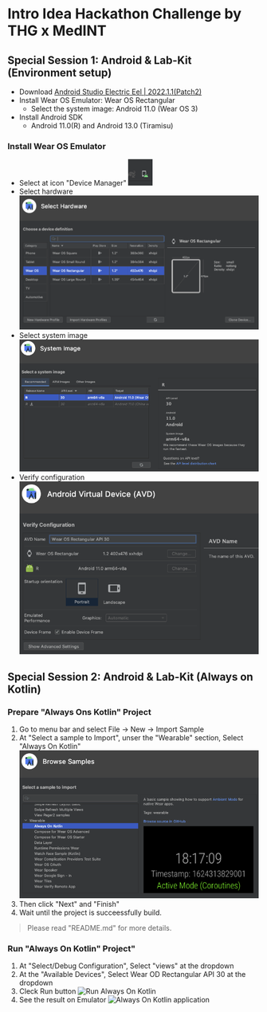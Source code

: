 # Intro Idea Hackathon Challenge by THG x MedINT

## Special Session 1:  Android & Lab-Kit (Environment setup)
- Download [Android Studio Electric Eel | 2022.1.1(Patch2)](https://developer.android.com/studio?gclid=Cj0KCQjwlPWgBhDHARIsAH2xdNfvdH5EMEdGkqUGXwW89EqSO6DGgllXc1X19QPRL1eULS8USLOWCyYaAj1eEALw_wcB&gclsrc=aw.ds)
- Install Wear OS Emulator: Wear OS Rectangular
  - Select the system image: Android 11.0 (Wear OS 3) 
- Install Android SDK
  - Android 11.0(R) and Android 13.0 (Tiramisu) 
   

### Install Wear OS Emulator
- Select at icon "Device Manager"
  ![Device Manager](https://github.com/lalitanar/healthtechHackathon/blob/4ebd0125555b6162b47381bc12fcfee73b34cf49/pic01.png)
-  Select hardware
   ![Select Hardware](https://github.com/lalitanar/healthtechHackathon/blob/4ebd0125555b6162b47381bc12fcfee73b34cf49/pic02.png)
-  Select system image 
   ![System Image](https://github.com/lalitanar/healthtechHackathon/blob/4ebd0125555b6162b47381bc12fcfee73b34cf49/pic03.png)
-  Verify configuration
   ![Verufy Configuration](https://github.com/lalitanar/healthtechHackathon/blob/4ebd0125555b6162b47381bc12fcfee73b34cf49/pic04.png)
   

## Special Session 2:  Android & Lab-Kit (Always on Kotlin)
### Prepare "Always Ons Kotlin" Project
1. Go to menu bar and select File -> New -> Import Sample
2. At "Select a sample to Import", unser the "Wearable" section, Select "Always On Kotlin"
   ![Always On Kotlin](https://github.com/lalitanar/healthtechHackathon/blob/4ebd0125555b6162b47381bc12fcfee73b34cf49/pic05.png)
3. Then click "Next" and "Finish"
4. Wait until the project is succeessfully build.
> Please read "README.md" for more details.

### Run "Always On Kotlin" Project"
1. At "Select/Debug Configuration", Select "views" at the dropdown
2. At the "Available Devices", Select Wear OD Rectangular API 30 at the dropdown
3. Cleck Run button
   ![Run Always On Kotlin](https://github.com/lalitanar/healthtechHackathon/blob/4ebd0125555b6162b47381bc12fcfee73b34cf49/pic06pic06.png)
4. See the result on Emulator
   ![Always On Kotlin application](https://github.com/lalitanar/healthtechHackathon/blob/4ebd0125555b6162b47381bc12fcfee73b34cf49/pic06pic07.png)
